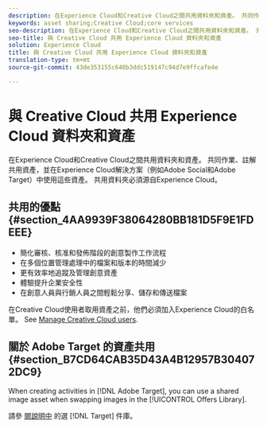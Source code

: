 ```yaml
---
description: 在Experience Cloud和Creative Cloud之間共用資料夾和資產。 共同作業、註解共用資產，並在Experience Cloud解決方案（例如Adobe Social和Adobe Target）中使用這些資產。 共用資料夾必須源自Experience Cloud。
keywords: asset sharing;Creative Cloud;core services
seo-description: 在Experience Cloud和Creative Cloud之間共用資料夾和資產。 共同作業、註解共用資產，並在Experience Cloud解決方案（例如Adobe Social和Adobe Target）中使用這些資產。 共用資料夾必須源自Experience Cloud。
seo-title: 與 Creative Cloud 共用 Experience Cloud 資料夾和資產
solution: Experience Cloud
title: 與 Creative Cloud 共用 Experience Cloud 資料夾和資產
translation-type: tm+mt
source-git-commit: 43de353155c640b3ddc519147c94d7e9ffcafe4e

---
```



# 與 Creative Cloud 共用 Experience Cloud 資料夾和資產

在Experience Cloud和Creative Cloud之間共用資料夾和資產。 共同作業、註解共用資產，並在Experience Cloud解決方案（例如Adobe Social和Adobe Target）中使用這些資產。 共用資料夾必須源自Experience Cloud。

## 共用的優點 {#section_4AA9939F38064280BB181D5F9E1FDEEE}

* 簡化審核、核准和發佈階段的創意製作工作流程
* 在多個位置管理處理中的檔案和版本的時間減少
* 更有效率地追蹤及管理創意資產
* 體驗提升企業安全性
* 在創意人員與行銷人員之間輕鬆分享、儲存和傳送檔案

在Creative Cloud使用者取用資產之前，他們必須加入Experience Cloud的白名單。 See [Manage Creative Cloud users](../experience-cloud-assets/t-admin-add-cc-user.md#task_F36D4F1D49B44F09A54F7371810D2752).

## 關於 Adobe Target 的資產共用 {#section_B7CD64CAB35D43A4B12957B304072DC9}

When creating activities in [!DNL Adobe Target], you can use a shared image asset when swapping images in the [!UICONTROL Offers Library].

請參 [閱說明中](https://docs.adobe.com/help/en/target/using/experiences/offers/manage-content.html) 的選 [!DNL Target] 件庫。

